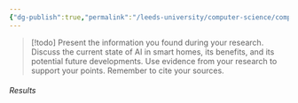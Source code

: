 ```yaml
---
{"dg-publish":true,"permalink":"/leeds-university/computer-science/compulsory-modules/professional-computing/cw-2-technical-report/cw-2-4-results-findings/"}
---
```


>[!todo] 
>Present the information you found during your research. Discuss the current state of AI in smart homes, its benefits, and its potential future developments. Use evidence from your research to support your points. Remember to cite your sources.
###### Results
